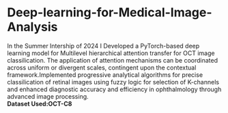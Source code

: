 # Deep-learning-for-Medical-Image-Analysis
<body>
In the Summer Intership of 2024 I Developed a PyTorch-based deep learning model for Multilevel hierarchical attention transfer for OCT image classiIication. The application of attention mechanisms can be coordinated across uniform or divergent scales, contingent upon the contextual framework.Implemented progressive analytical algorithms for precise classiIication of retinal images using fuzzy logic for selection of K-channels and enhanced diagnostic accuracy and efficiency in ophthalmology through advanced image processing.
</body><br>
<b>Dataset Used:OCT-C8</b>
